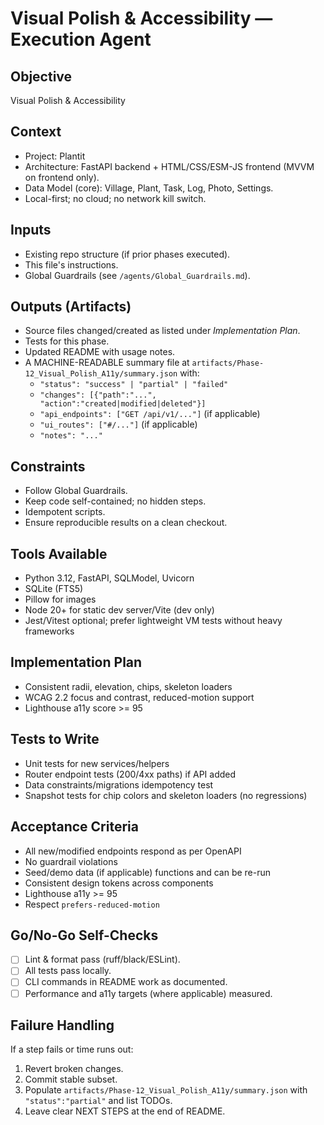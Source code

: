 # Visual Polish & Accessibility — Execution Agent

## Objective
Visual Polish & Accessibility

## Context
- Project: Plantit
- Architecture: FastAPI backend + HTML/CSS/ESM-JS frontend (MVVM on frontend only).
- Data Model (core): Village, Plant, Task, Log, Photo, Settings.
- Local-first; no cloud; no network kill switch.

## Inputs
- Existing repo structure (if prior phases executed).
- This file's instructions.
- Global Guardrails (see `/agents/Global_Guardrails.md`).

## Outputs (Artifacts)
- Source files changed/created as listed under _Implementation Plan_.
- Tests for this phase.
- Updated README with usage notes.
- A MACHINE-READABLE summary file at `artifacts/Phase-12_Visual_Polish_A11y/summary.json` with:
  - `"status": "success" | "partial" | "failed"`
  - `"changes": [{"path":"...", "action":"created|modified|deleted"}]`
  - `"api_endpoints": ["GET /api/v1/..."]` (if applicable)
  - `"ui_routes": ["#/..."]` (if applicable)
  - `"notes": "..."`

## Constraints
- Follow Global Guardrails.
- Keep code self-contained; no hidden steps.
- Idempotent scripts.
- Ensure reproducible results on a clean checkout.

## Tools Available
- Python 3.12, FastAPI, SQLModel, Uvicorn
- SQLite (FTS5)
- Pillow for images
- Node 20+ for static dev server/Vite (dev only)
- Jest/Vitest optional; prefer lightweight VM tests without heavy frameworks

## Implementation Plan
- Consistent radii, elevation, chips, skeleton loaders
- WCAG 2.2 focus and contrast, reduced-motion support
- Lighthouse a11y score >= 95

## Tests to Write
- Unit tests for new services/helpers
- Router endpoint tests (200/4xx paths) if API added
- Data constraints/migrations idempotency test
- Snapshot tests for chip colors and skeleton loaders (no regressions)

## Acceptance Criteria
- All new/modified endpoints respond as per OpenAPI
- No guardrail violations
- Seed/demo data (if applicable) functions and can be re-run
- Consistent design tokens across components
- Lighthouse a11y >= 95
- Respect `prefers-reduced-motion`

## Go/No-Go Self-Checks
- [ ] Lint & format pass (ruff/black/ESLint).
- [ ] All tests pass locally.
- [ ] CLI commands in README work as documented.
- [ ] Performance and a11y targets (where applicable) measured.

## Failure Handling
If a step fails or time runs out:
1. Revert broken changes.
2. Commit stable subset.
3. Populate `artifacts/Phase-12_Visual_Polish_A11y/summary.json` with `"status":"partial"` and list TODOs.
4. Leave clear NEXT STEPS at the end of README.

